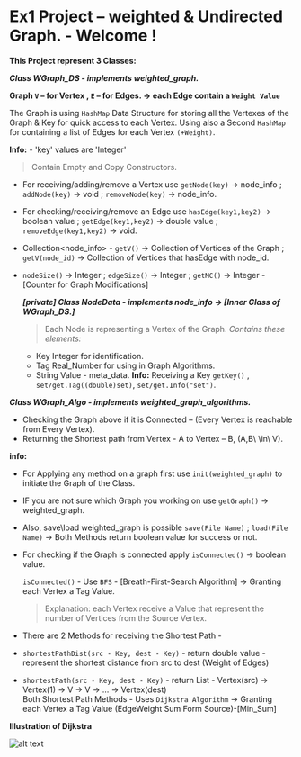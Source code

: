 # Ex1 Project – weighted & Undirected Graph. - Welcome ! 
**This Project represent 3 Classes:**

**_Class WGraph_DS - implements weighted_graph._**

**Graph `V` – for Vertex , `E` – for Edges. -> each Edge contain a `Weight Value`**

The Graph is using `HashMap` Data Structure for storing all the Vertexes of the Graph & Key for quick access to each Vertex. 
Using also a Second `HashMap` for containing a list of Edges for each Vertex `(+Weight)`. 

**Info:**  - 'key' values are 'Integer'
>Contain Empty and Copy Constructors.

* For receiving/adding/remove a Vertex use `getNode(key)` -> node_info ; `addNode(key)` -> void ; `removeNode(key)` -> node_info. 
* For checking/receiving/remove an Edge use `hasEdge(key1,key2)` -> boolean value ; `getEdge(key1,key2)` -> double value ; `removeEdge(key1,key2)` -> void. 
* Collection<node_info> - `getV()` -> Collection of Vertices of the Graph ; `getV(node_id)` -> Collection of Vertices that hasEdge with node_id. 
* `nodeSize()` -> Integer ; `edgeSize()` -> Integer ; `getMC()` -> Integer - [Counter for Graph Modifications] 

	**_[private] Class NodeData - implements node_info -> [Inner Class of WGraph_DS.]_**

	>Each Node is representing a Vertex of the Graph. 
	*Contains these elements:*
	* Key Integer for identification.
	* Tag Real_Number for using in Graph Algorithms.
	* String Value - meta_data.
	**Info:**
	Receiving a Key `getKey()` , `set/get.Tag((double)set)`, `set/get.Info("set")`. 
	
	
**_Class WGraph_Algo - implements weighted_graph_algorithms._**

* Checking the Graph above if it is Connected – (Every Vertex is reachable from Every Vertex). 
* Returning the Shortest path from Vertex - A to Vertex – B, (A,B\ \in\ V). 

**info:**

* For Applying any method on a graph first use `init(weighted_graph)` to initiate the Graph of the Class. 
* IF you are not sure which Graph you working on use `getGraph()` -> weighted_graph. 
* Also, save\load weighted_graph is possible `save(File Name)` ; `load(File Name)` -> Both Methods return boolean value for success or not. <br>
* For checking if the Graph is connected apply `isConnected()` -> boolean value.

    `isConnected()` - Use `BFS` - [Breath-First-Search Algorithm] -> Granting each Vertex a Tag Value.
     > Explanation: each Vertex receive a Value that represent the number of Vertices from the Source Vertex. 

* There are 2 Methods for receiving the Shortest Path - 

* `shortestPathDist(src - Key, dest - Key)` - return double value - represent the shortest distance from src to dest (Weight of Edges) <br>
* `shortestPath(src - Key, dest - Key)` - return List - Vertex(src) -> Vertex(1) -> V -> V -> ... -> Vertex(dest) <br>
Both Shortest Path Methods - Uses `Dijkstra Algorithm` -> Granting each Vertex a Tag Value (EdgeWeight Sum Form Source)-[Min_Sum] <br>

**Illustration of Dijkstra**

![alt text](https://upload.wikimedia.org/wikipedia/commons/5/57/Dijkstra_Animation.gif)



